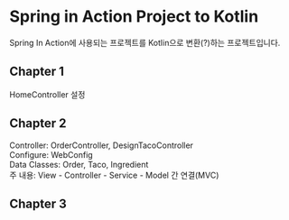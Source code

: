 Spring in Action Project to Kotlin
==
Spring In Action에 사용되는 프로젝트를 Kotlin으로 변환(?)하는 프로젝트입니다.

## Chapter 1
HomeController 설정
## Chapter 2
Controller: OrderController, DesignTacoController  
Configure: WebConfig  
Data Classes: Order, Taco, Ingredient  
주 내용: View - Controller - Service - Model 간 연결(MVC)  
## Chapter 3
